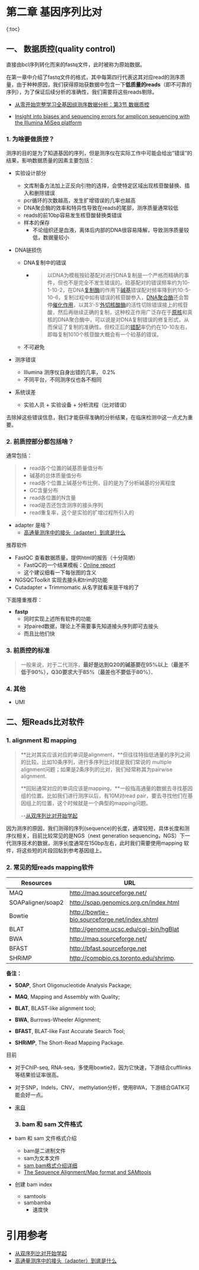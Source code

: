 # 第二章 基因序列比对

{:toc}



## 一、 数据质控(quality control)

直接由bcl序列转化而来的fastq文件，此时被称为原始数据。

在第一章中介绍了fastq文件的格式，其中每第四行代表这其对应read的测序质量，由于种种原因，我们获得原始获数据中包含一下**低质量的reads**（即不可靠的序列），为了保证后续分析的准确性，我们需要将这些reads剔除。

- [从零开始完整学习全基因组测序数据分析：第3节 数据质控](https://zhuanlan.zhihu.com/p/28802083)

- [Insight into biases and sequencing errors for amplicon sequencing with the Illumina MiSeq platform](https://www.ncbi.nlm.nih.gov/pubmed/25586220)

### 1. 为啥要做质控？

测序的目的是为了知道基因的序列，但是测序仪在实际工作中可能会给出“错误”的结果，影响数据质量的因素主要包括：

- 实验设计部分

  - 文库制备方法加上正反向引物的选择，会使特定区域出现核苷酸替换、插入和删除错误
  - pcr循环的次数越高，发生扩增错误的几率也越高
  - DNA聚合酶的效率和特异性导致在reads的尾部，测序质量通常较低
  - reads的前10bp容易发生核苷酸替换类错误
  - 样本的保存
    - 不论组织还是血液，离体后内部的DNA很容易降解，导致测序质量较低，数据量较小

- DNA链损伤

  - DNA复制中的错误

    - > 以DNA为模板按硷基配对进行DNA复制是一个严格而精确的事件，但也不是完全不发生错误的。硷基配对的错误频率约为10-1-10-2，在DNA[复制酶](https://baike.baidu.com/item/%E5%A4%8D%E5%88%B6%E9%85%B6)的作用下[碱基](https://baike.baidu.com/item/%E7%A2%B1%E5%9F%BA)错误配对频率降到约10-5-10-6，复制过程中如有错误的核苷酸参入，[DNA聚合酶](https://baike.baidu.com/item/DNA%E8%81%9A%E5%90%88%E9%85%B6)还会暂停[催化作用](https://baike.baidu.com/item/%E5%82%AC%E5%8C%96%E4%BD%9C%E7%94%A8)，以其3’-5’[外切核酸酶](https://baike.baidu.com/item/%E5%A4%96%E5%88%87%E6%A0%B8%E9%85%B8%E9%85%B6)的活性切除错误接上的核苷酸，然后再继续正确的复制，这种校正作用广泛存在于[原核](https://baike.baidu.com/item/%E5%8E%9F%E6%A0%B8)和真核的DNA聚合酶中，可以说是对DNA复制错误的修复形式，从而保证了复制的准确性。但校正后的[错配](https://baike.baidu.com/item/%E9%94%99%E9%85%8D)率仍约在10-10左右，即每复制1010个核苷酸大概会有一个硷基的错误。

  - 不可避免

- 测序错误

  -  Illumina 测序仪自身出错的几率， 0.2%
  -  不同平台，不同测序仪也各不相同

- 系统误差

  - 实验人员 + 实验设备 + 分析流程（比对错误）

去除掉这些错误信息，我们才能获得准确的分析结果，在临床检测中这一点尤为重要。

### 2. 前质控部分都包括啥？

通常包括：

>- read各个位置的碱基质量值分布
>- 碱基的总体质量值分布
>- read各个位置上碱基分布比例，目的是为了分析碱基的分离程度
>- GC含量分布
>- read各位置的N含量
>- read是否还包含测序的接头序列
>- read重复率，这个是实验的扩增过程所引入的

- adapter 是啥？
  - [高通量测序中的接头（adapter）到底是什么](https://www.jianshu.com/p/3164dca8bd61)

推荐软件

- FastQC 查看数据质量，提供html的报告（十分简陋）
  - FastQC的一个结果模板：[Online report](http://www.bioinformatics.babraham.ac.uk/projects/fastqc/Help/3%20Analysis%20Modules/)
  - 这个建议细看一下每张图的含义
- NGSQCToolkit 实现去接头和trim的功能
- Cutadapter  + Trimmomatic 从名字就看来是干啥的了

下面隆重推荐：

- **fastp** 
  - 同时实现上述所有软件的功能
  - 对paired数据，理论上不需要事先知道接头序列即可去接头
  - 而且比他们快

### 3. 前质控的标准

> 一般来说，对于二代测序，**最好是达到Q20的碱基要在95%以上（最差不低于90%），Q30要求大于85%（最差也不要低于80%）**。

### 4. 其他

- UMI

## 二、短Reads比对软件

### 	1. alignment 和 mapping

> **比对其实应该对应的单词是alignment，**但往往特指低通量的序列之间的比较。比如10条序列，进行多序列比对就是我们常说的 multiple alignment问题；如果是2条序列的比对，我们经常称其为pairwise alignment.
>
> **回贴通常对应的单词应该是mapping，**一般指高通量的数据去寻找基因组的位置。比如我们进行测序以后，有10M对read pair，要去寻找他们在基因组上的位置，这个时候就是一个典型的mapping问题。
>
> --[从双序列比对开始学起](https://zhuanlan.zhihu.com/p/35123295)

因为测序的原因，我们测得的序列(sequence)的长度，通常较短，具体长度和测序仪相关，目前比较常见的是NGS（next generation sequencing，NGS）下一代测序技术的数据，测序长度通常在150bp左右，此时我们需要使用mapping 软件，将这些短的片段回帖到参考基因组上。

### 	2. 常见的短reads mapping软件

| **Resources**     | **URL**                                         |
| ----------------- | ----------------------------------------------- |
| MAQ               | http://maq.sourceforge.net/                     |
| SOAPaligner/soap2 | <http://soap.genomics.org.cn/index.html>        |
| Bowtie            | <http://bowtie-bio.sourceforge.net/index.shtml> |
| BLAT              | <http://genome.ucsc.edu/cgi-bin/hgBlat>         |
| BWA               | http://maq.sourceforge.net/                     |
| BFAST             | http://bfast.sourceforge.net                    |
| SHRiMP            | http://compbio.cs.toronto.edu/shrimp.           |

**备注：**

- **SOAP**, Short Oligonucleotide Analysis Package;

- **MAQ**, Mapping and Assembly with Quality;

- **BLAT**, BLAST-like alignment tool;

- **BWA**, Burrows-Wheeler Alignment;

- **BFAST**, BLAT-like Fast Accurate Search Tool;

- **SHRiMP**, The Short-Read Mapping Package.

目前

- 对于ChIP-seq, RNA-seq，多使用bowtie2，因为它快速，下游结合cufflinks等结果验证率很高。

- 对于SNP，Indels，CNV， methylation分析，使用BWA，下游结合GATK可能会好一点。

- [来自](https://www.plob.org/article/7181.html)

  ### 3. bam 和 sam 文件格式

- bam 和 sam 文件格式介绍

  - bam是二进制文件
  - sam为文本文件
  - [sam,bam格式介绍详细](http://boyun.sh.cn/bio/wp-content/uploads/2012/07/SAM1.pdf)
  - [The Sequence Alignment/Map format and SAMtools](https://www.ncbi.nlm.nih.gov/pmc/articles/PMC2723002/)

- 创建 bam index
  - samtools
  - sambamba
    - 速度快

# 引用参考



- [从双序列比对开始学起](https://zhuanlan.zhihu.com/p/35123295)
- [高通量测序中的接头（adapter）到底是什么](https://www.jianshu.com/p/3164dca8bd61)